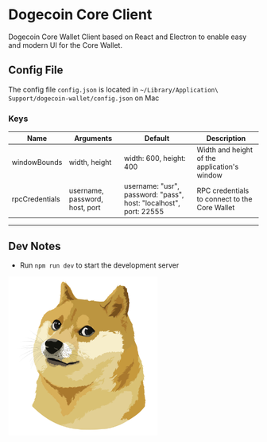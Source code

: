 # Dogecoin Core Client 

Dogecoin Core Wallet Client based on React and Electron to enable easy and modern UI for the Core Wallet.

## Config File

The config file `config.json` is located in `~/Library/Application\ Support/dogecoin-wallet/config.json` on Mac

### Keys

|Name|Arguments|Default|Description|
|----|---------|-------|-----------|
|windowBounds|width, height|width: 600, height: 400|Width and height of the application's window|
|rpcCredentials|username, password, host, port|username: "usr", password: "pass", host: "localhost", port: 22555|RPC credentials to connect to the Core Wallet|

---

## Dev Notes

* Run `npm run dev` to start the development server


<img src="./src/assets/doge.svg" width="300px"/>
